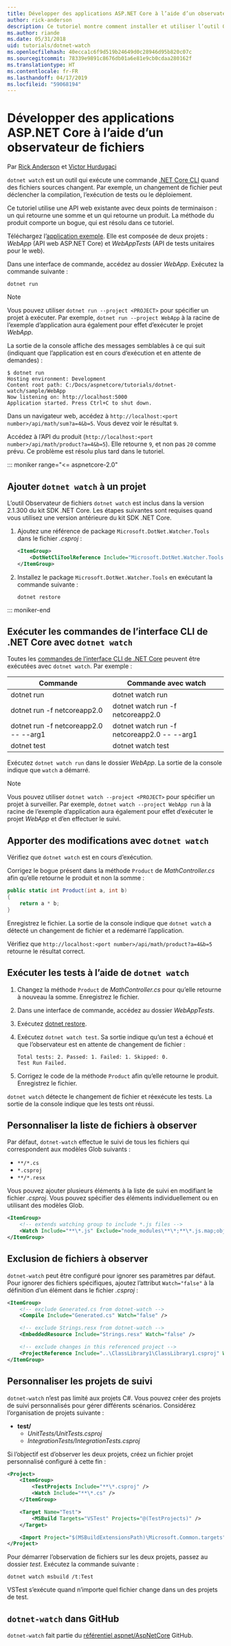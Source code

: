 ```yaml
---
title: Développer des applications ASP.NET Core à l’aide d’un observateur de fichiers
author: rick-anderson
description: Ce tutoriel montre comment installer et utiliser l’outil Observateur de fichiers (dotnet watch) de l’interface de ligne de commande .NET Core dans une application ASP.NET Core.
ms.author: riande
ms.date: 05/31/2018
uid: tutorials/dotnet-watch
ms.openlocfilehash: 40ecca1c6f9d519b24649d0c28946d95b820c07c
ms.sourcegitcommit: 78339e9891c8676db01a6e81e9cb0cdaa280162f
ms.translationtype: HT
ms.contentlocale: fr-FR
ms.lasthandoff: 04/17/2019
ms.locfileid: "59068194"
---
```

# <a name="develop-aspnet-core-apps-using-a-file-watcher"></a>Développer des applications ASP.NET Core à l’aide d’un observateur de fichiers

Par [Rick Anderson](https://twitter.com/RickAndMSFT) et [Victor Hurdugaci](https://twitter.com/victorhurdugaci)

`dotnet watch` est un outil qui exécute une commande [.NET Core CLI](/dotnet/core/tools) quand des fichiers sources changent. Par exemple, un changement de fichier peut déclencher la compilation, l’exécution de tests ou le déploiement.

Ce tutoriel utilise une API web existante avec deux points de terminaison : un qui retourne une somme et un qui retourne un produit. La méthode du produit comporte un bogue, qui est résolu dans ce tutoriel.

Téléchargez l’[application exemple](https://github.com/aspnet/Docs/tree/master/aspnetcore/tutorials/dotnet-watch/sample). Elle est composée de deux projets : *WebApp* (API web ASP.NET Core) et *WebAppTests* (API de tests unitaires pour le web).

Dans une interface de commande, accédez au dossier *WebApp*. Exécutez la commande suivante :

```console
dotnet run
```

> [!NOTE]
> Vous pouvez utiliser `dotnet run --project <PROJECT>` pour spécifier un projet à exécuter. Par exemple, `dotnet run --project WebApp` à la racine de l’exemple d’application aura également pour effet d’exécuter le projet *WebApp*.

La sortie de la console affiche des messages semblables à ce qui suit (indiquant que l’application est en cours d’exécution et en attente de demandes) :

```console
$ dotnet run
Hosting environment: Development
Content root path: C:/Docs/aspnetcore/tutorials/dotnet-watch/sample/WebApp
Now listening on: http://localhost:5000
Application started. Press Ctrl+C to shut down.
```

Dans un navigateur web, accédez à `http://localhost:<port number>/api/math/sum?a=4&b=5`. Vous devez voir le résultat `9`.

Accédez à l’API du produit (`http://localhost:<port number>/api/math/product?a=4&b=5`). Elle retourne `9`, et non pas `20` comme prévu. Ce problème est résolu plus tard dans le tutoriel.

::: moniker range="<= aspnetcore-2.0"

## <a name="add-dotnet-watch-to-a-project"></a>Ajouter `dotnet watch` à un projet

L’outil Observateur de fichiers `dotnet watch` est inclus dans la version 2.1.300 du kit SDK .NET Core. Les étapes suivantes sont requises quand vous utilisez une version antérieure du kit SDK .NET Core.

1. Ajoutez une référence de package `Microsoft.DotNet.Watcher.Tools` dans le fichier *.csproj* :

    ```xml
    <ItemGroup>
        <DotNetCliToolReference Include="Microsoft.DotNet.Watcher.Tools" Version="2.0.0" />
    </ItemGroup>
    ```

1. Installez le package `Microsoft.DotNet.Watcher.Tools` en exécutant la commande suivante :

    ```console
    dotnet restore
    ```

::: moniker-end

## <a name="run-net-core-cli-commands-using-dotnet-watch"></a>Exécuter les commandes de l’interface CLI de .NET Core avec `dotnet watch`

Toutes les [commandes de l’interface CLI de .NET Core](/dotnet/core/tools#cli-commands) peuvent être exécutées avec `dotnet watch`. Par exemple :

| Commande | Commande avec watch |
| ---- | ----- |
| dotnet run | dotnet watch run |
| dotnet run -f netcoreapp2.0 | dotnet watch run -f netcoreapp2.0 |
| dotnet run -f netcoreapp2.0 -- --arg1 | dotnet watch run -f netcoreapp2.0 -- --arg1 |
| dotnet test | dotnet watch test |

Exécutez `dotnet watch run` dans le dossier *WebApp*. La sortie de la console indique que `watch` a démarré.

> [!NOTE]
> Vous pouvez utiliser `dotnet watch --project <PROJECT>` pour spécifier un projet à surveiller. Par exemple, `dotnet watch --project WebApp run` à la racine de l’exemple d’application aura également pour effet d’exécuter le projet *WebApp* et d’en effectuer le suivi.

## <a name="make-changes-with-dotnet-watch"></a>Apporter des modifications avec `dotnet watch`

Vérifiez que `dotnet watch` est en cours d’exécution.

Corrigez le bogue présent dans la méthode `Product` de *MathController.cs* afin qu’elle retourne le produit et non la somme :

```csharp
public static int Product(int a, int b)
{
    return a * b;
}
```

Enregistrez le fichier. La sortie de la console indique que `dotnet watch` a détecté un changement de fichier et a redémarré l’application.

Vérifiez que `http://localhost:<port number>/api/math/product?a=4&b=5` retourne le résultat correct.

## <a name="run-tests-using-dotnet-watch"></a>Exécuter les tests à l’aide de `dotnet watch`

1. Changez la méthode `Product` de *MathController.cs* pour qu’elle retourne à nouveau la somme. Enregistrez le fichier.
1. Dans une interface de commande, accédez au dossier *WebAppTests*.
1. Exécutez [dotnet restore](/dotnet/core/tools/dotnet-restore).
1. Exécutez `dotnet watch test`. Sa sortie indique qu’un test a échoué et que l’observateur est en attente de changement de fichier :

     ```console
     Total tests: 2. Passed: 1. Failed: 1. Skipped: 0.
     Test Run Failed.
     ```

1. Corrigez le code de la méthode `Product` afin qu’elle retourne le produit. Enregistrez le fichier.

`dotnet watch` détecte le changement de fichier et réexécute les tests. La sortie de la console indique que les tests ont réussi.

## <a name="customize-files-list-to-watch"></a>Personnaliser la liste de fichiers à observer

Par défaut, `dotnet-watch` effectue le suivi de tous les fichiers qui correspondent aux modèles Glob suivants :

* `**/*.cs`
* `*.csproj`
* `**/*.resx`

Vous pouvez ajouter plusieurs éléments à la liste de suivi en modifiant le fichier *.csproj*. Vous pouvez spécifier des éléments individuellement ou en utilisant des modèles Glob.

```xml
<ItemGroup>
    <!-- extends watching group to include *.js files -->
    <Watch Include="**\*.js" Exclude="node_modules\**\*;**\*.js.map;obj\**\*;bin\**\*" />
</ItemGroup>
```

## <a name="opt-out-of-files-to-be-watched"></a>Exclusion de fichiers à observer

`dotnet-watch` peut être configuré pour ignorer ses paramètres par défaut. Pour ignorer des fichiers spécifiques, ajoutez l’attribut `Watch="false"` à la définition d’un élément dans le fichier *.csproj* :

```xml
<ItemGroup>
    <!-- exclude Generated.cs from dotnet-watch -->
    <Compile Include="Generated.cs" Watch="false" />

    <!-- exclude Strings.resx from dotnet-watch -->
    <EmbeddedResource Include="Strings.resx" Watch="false" />

    <!-- exclude changes in this referenced project -->
    <ProjectReference Include="..\ClassLibrary1\ClassLibrary1.csproj" Watch="false" />
</ItemGroup>
```

## <a name="custom-watch-projects"></a>Personnaliser les projets de suivi

`dotnet-watch` n’est pas limité aux projets C#. Vous pouvez créer des projets de suivi personnalisés pour gérer différents scénarios. Considérez l’organisation de projets suivante :

* **test/**
  * *UnitTests/UnitTests.csproj*
  * *IntegrationTests/IntegrationTests.csproj*

Si l’objectif est d’observer les deux projets, créez un fichier projet personnalisé configuré à cette fin :

```xml
<Project>
    <ItemGroup>
        <TestProjects Include="**\*.csproj" />
        <Watch Include="**\*.cs" />
    </ItemGroup>

    <Target Name="Test">
        <MSBuild Targets="VSTest" Projects="@(TestProjects)" />
    </Target>

    <Import Project="$(MSBuildExtensionsPath)\Microsoft.Common.targets" />
</Project>
```

Pour démarrer l’observation de fichiers sur les deux projets, passez au dossier *test*. Exécutez la commande suivante :

```console
dotnet watch msbuild /t:Test
```

VSTest s’exécute quand n’importe quel fichier change dans un des projets de test.

## <a name="dotnet-watch-in-github"></a>`dotnet-watch` dans GitHub

`dotnet-watch` fait partie du [référentiel aspnet/AspNetCore](https://github.com/aspnet/AspNetCore/tree/master/src/Tools/dotnet-watch) GitHub.
